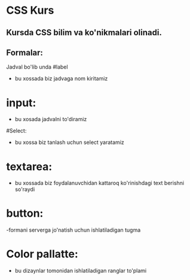 # CSS Kurs

## Kursda CSS bilim va ko'nikmalari olinadi.

## Formalar:

Jadval bo'lib unda
#label

-   bu xossada biz jadvaga nom kiritamiz

# input:

-   bu xosada jadvalni to'diramiz

#Select:

-   bu xossa biz tanlash uchun select yaratamiz

# textarea:

-   bu xossada biz foydalanuvchidan kattaroq ko'rinishdagi text berishni so'raydi

# button:

-formani serverga jo'natish uchun ishlatiladigan tugma

# Color pallatte:

-   bu dizaynlar tomonidan ishlatiladigan ranglar to'plami
